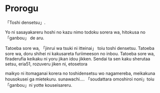 # Prorogu

「Toshi densetsu」.

Yo ni sasayakareru hoshi no kazu nimo todoku sorera wa, hitokusa no 「ganbou」 de aru.

Tatoeba sore wa, 「jinrui wa tsuki ni itteinai」 toiu toshi densetsu.
Tatoeba sore wa, doru shihei ni kakusareta furiimeeson no inbou.
Tatoeba sore wa, firaderufia keikaku ni yoru jikan idou jikken.
Sendai ta sen kaku sherutaa setsu, eria51, rozuveru jiken ni, etosetora

maikyo ni itomaganai korera no toshidensetsu wo nagamereba, meikakuna housokusei ga mietekuru.
sunawachi.... 「soudattara omoshiroi noni」toiu 「ganbou」ni yotte kouseisareru.
